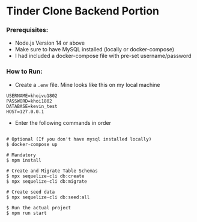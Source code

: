 # Tinder Clone Backend Portion

### Prerequisites:
- Node.js Version 14 or above
- Make sure to have MySQL installed (locally or docker-compose)
- I had included a docker-compose file with pre-set username/password

### How to Run:

- Create a `.env` file. Mine looks like this on my local machine

```
USERNAME=khoivu1802
PASSWORD=khoi1802
DATABASE=kevin_test
HOST=127.0.0.1
```

- Enter the following commands in order
```

# Optional (If you don't have mysql installed locally)
$ docker-compose up 

# Mandatory
$ npm install

# Create and Migrate Table Schemas
$ npx sequelize-cli db:create
$ npx sequelize-cli db:migrate

# Create seed data
$ npx sequelize-cli db:seed:all

$ Run the actual project
$ npm run start
```
